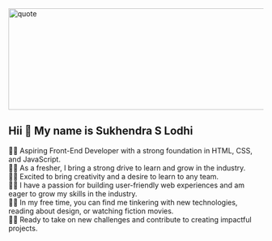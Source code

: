

<img src="https://images.unsplash.com/photo-1504805572947-34fad45aed93?ixlib=rb-4.0.3&ixid=MnwxMjA3fDB8MHxwaG90by1wYWdlfHx8fGVufDB8fHx8&auto=format&fit=crop&w=870&q=80" alt="quote" width="600" height="200" border-radius="25px">



Hii 👋 My name is Sukhendra S Lodhi
-----------------------------------
🧑‍💻 Aspiring Front-End Developer with a strong foundation in HTML, CSS, and JavaScript. <br>
🧑‍💻 As a fresher, I bring a strong drive to learn and grow in the industry. <br>
🧑‍💻 Excited to bring creativity and a desire to learn to any team. <br>
🧑‍💻 I have a passion for building user-friendly web experiences and am eager to grow my skills in the industry. <br>
🧑‍💻 In my free time, you can find me tinkering with new technologies, reading about design, or watching fiction movies. <br>
🧑‍💻 Ready to take on new challenges and contribute to creating impactful projects. <br>

